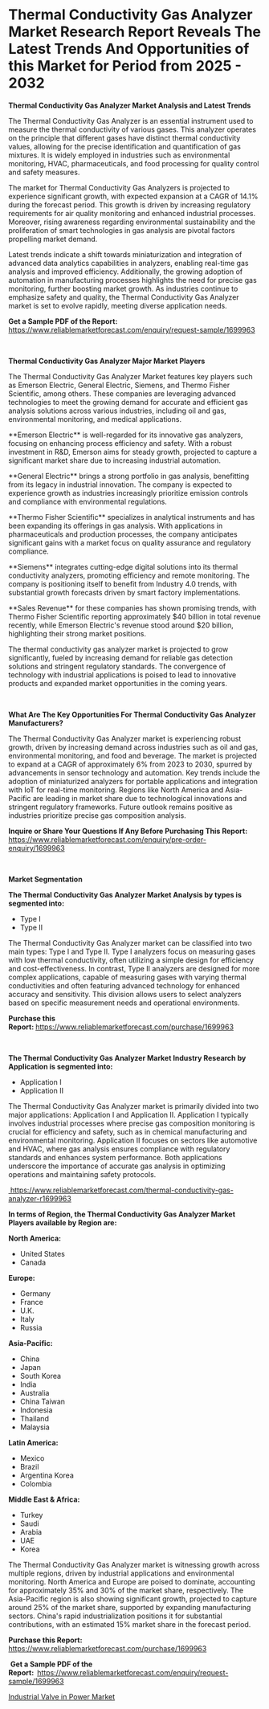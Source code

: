 <p><h1>Thermal Conductivity Gas Analyzer Market Research Report Reveals The Latest Trends And Opportunities of this Market for Period from 2025 - 2032</h1></p><p><strong>Thermal Conductivity Gas Analyzer Market Analysis and Latest Trends</strong></p>
<p><p>The Thermal Conductivity Gas Analyzer is an essential instrument used to measure the thermal conductivity of various gases. This analyzer operates on the principle that different gases have distinct thermal conductivity values, allowing for the precise identification and quantification of gas mixtures. It is widely employed in industries such as environmental monitoring, HVAC, pharmaceuticals, and food processing for quality control and safety measures.</p><p>The market for Thermal Conductivity Gas Analyzers is projected to experience significant growth, with expected expansion at a CAGR of 14.1% during the forecast period. This growth is driven by increasing regulatory requirements for air quality monitoring and enhanced industrial processes. Moreover, rising awareness regarding environmental sustainability and the proliferation of smart technologies in gas analysis are pivotal factors propelling market demand.</p><p>Latest trends indicate a shift towards miniaturization and integration of advanced data analytics capabilities in analyzers, enabling real-time gas analysis and improved efficiency. Additionally, the growing adoption of automation in manufacturing processes highlights the need for precise gas monitoring, further boosting market growth. As industries continue to emphasize safety and quality, the Thermal Conductivity Gas Analyzer market is set to evolve rapidly, meeting diverse application needs.</p></p>
<p><strong>Get a Sample PDF of the Report:&nbsp;</strong> <a href="https://www.reliablemarketforecast.com/enquiry/request-sample/1699963?utm_campaign=1134&utm_medium=2&utm_source=Github&utm_content=ia&utm_term=09012025&utm_id=thermal-conductivity-gas-analyzer">https://www.reliablemarketforecast.com/enquiry/request-sample/1699963</a></p>
<p>&nbsp;</p>
<p><strong>Thermal Conductivity Gas Analyzer Major Market Players</strong></p>
<p><p>The Thermal Conductivity Gas Analyzer Market features key players such as Emerson Electric, General Electric, Siemens, and Thermo Fisher Scientific, among others. These companies are leveraging advanced technologies to meet the growing demand for accurate and efficient gas analysis solutions across various industries, including oil and gas, environmental monitoring, and medical applications.</p><p>**Emerson Electric** is well-regarded for its innovative gas analyzers, focusing on enhancing process efficiency and safety. With a robust investment in R&D, Emerson aims for steady growth, projected to capture a significant market share due to increasing industrial automation.</p><p>**General Electric** brings a strong portfolio in gas analysis, benefitting from its legacy in industrial innovation. The company is expected to experience growth as industries increasingly prioritize emission controls and compliance with environmental regulations.</p><p>**Thermo Fisher Scientific** specializes in analytical instruments and has been expanding its offerings in gas analysis. With applications in pharmaceuticals and production processes, the company anticipates significant gains with a market focus on quality assurance and regulatory compliance.</p><p>**Siemens** integrates cutting-edge digital solutions into its thermal conductivity analyzers, promoting efficiency and remote monitoring. The company is positioning itself to benefit from Industry 4.0 trends, with substantial growth forecasts driven by smart factory implementations.</p><p>**Sales Revenue** for these companies has shown promising trends, with Thermo Fisher Scientific reporting approximately $40 billion in total revenue recently, while Emerson Electric's revenue stood around $20 billion, highlighting their strong market positions.</p><p>The thermal conductivity gas analyzer market is projected to grow significantly, fueled by increasing demand for reliable gas detection solutions and stringent regulatory standards. The convergence of technology with industrial applications is poised to lead to innovative products and expanded market opportunities in the coming years.</p></p>
<p>&nbsp;</p>
<p><strong>What Are The Key Opportunities For Thermal Conductivity Gas Analyzer Manufacturers?</strong></p>
<p><p>The Thermal Conductivity Gas Analyzer market is experiencing robust growth, driven by increasing demand across industries such as oil and gas, environmental monitoring, and food and beverage. The market is projected to expand at a CAGR of approximately 6% from 2023 to 2030, spurred by advancements in sensor technology and automation. Key trends include the adoption of miniaturized analyzers for portable applications and integration with IoT for real-time monitoring. Regions like North America and Asia-Pacific are leading in market share due to technological innovations and stringent regulatory frameworks. Future outlook remains positive as industries prioritize precise gas composition analysis.</p></p>
<p><strong>Inquire or Share Your Questions If Any Before Purchasing This Report:</strong> <a href="https://www.reliablemarketforecast.com/enquiry/pre-order-enquiry/1699963?utm_campaign=1134&utm_medium=2&utm_source=Github&utm_content=ia&utm_term=09012025&utm_id=thermal-conductivity-gas-analyzer">https://www.reliablemarketforecast.com/enquiry/pre-order-enquiry/1699963</a></p>
<p>&nbsp;</p>
<p><strong>Market Segmentation</strong></p>
<p><strong>The Thermal Conductivity Gas Analyzer Market Analysis by types is segmented into:</strong></p>
<p><ul><li>Type I</li><li>Type II</li></ul></p>
<p><p>The Thermal Conductivity Gas Analyzer market can be classified into two main types: Type I and Type II. Type I analyzers focus on measuring gases with low thermal conductivity, often utilizing a simple design for efficiency and cost-effectiveness. In contrast, Type II analyzers are designed for more complex applications, capable of measuring gases with varying thermal conductivities and often featuring advanced technology for enhanced accuracy and sensitivity. This division allows users to select analyzers based on specific measurement needs and operational environments.</p></p>
<p><strong>Purchase this Report:&nbsp;</strong><a href="https://www.reliablemarketforecast.com/purchase/1699963?utm_campaign=1134&utm_medium=2&utm_source=Github&utm_content=ia&utm_term=09012025&utm_id=thermal-conductivity-gas-analyzer">https://www.reliablemarketforecast.com/purchase/1699963</a></p>
<p>&nbsp;</p>
<p><strong>The Thermal Conductivity Gas Analyzer Market Industry Research by Application is segmented into:</strong></p>
<p><ul><li>Application I</li><li>Application II</li></ul></p>
<p><p>The Thermal Conductivity Gas Analyzer market is primarily divided into two major applications: Application I and Application II. Application I typically involves industrial processes where precise gas composition monitoring is crucial for efficiency and safety, such as in chemical manufacturing and environmental monitoring. Application II focuses on sectors like automotive and HVAC, where gas analysis ensures compliance with regulatory standards and enhances system performance. Both applications underscore the importance of accurate gas analysis in optimizing operations and maintaining safety protocols.</p></p>
<p><a href="https://www.reliablemarketforecast.com/thermal-conductivity-gas-analyzer-r1699963?utm_campaign=1134&utm_medium=2&utm_source=Github&utm_content=ia&utm_term=09012025&utm_id=thermal-conductivity-gas-analyzer">&nbsp;https://www.reliablemarketforecast.com/thermal-conductivity-gas-analyzer-r1699963</a></p>
<p><strong>In terms of Region, the Thermal Conductivity Gas Analyzer Market Players available by Region are:</strong></p>
<p>
    <p> <strong> North America: </strong>
        <ul>
            <li>United States</li>
            <li>Canada</li>
        </ul>
        </p> 
    <p> <strong> Europe: </strong>
        <ul>
            <li>Germany</li>
            <li>France</li>
            <li>U.K.</li>
            <li>Italy</li>
            <li>Russia</li>
        </ul>
        </p> 
    <p> <strong> Asia-Pacific: </strong>
        <ul>
            <li>China</li>
            <li>Japan</li>
            <li>South Korea</li>
            <li>India</li>
            <li>Australia</li>
            <li>China Taiwan</li>
            <li>Indonesia</li>
            <li>Thailand</li>
            <li>Malaysia</li>
        </ul>
        </p> 
    <p> <strong> Latin America: </strong>
        <ul>
            <li>Mexico</li>
            <li>Brazil</li>
            <li>Argentina Korea</li>
            <li>Colombia</li>
        </ul>
        </p> 
    <p> <strong> Middle East & Africa: </strong>
        <ul>
            <li>Turkey</li>
            <li>Saudi</li>
            <li>Arabia</li>
            <li>UAE</li>
            <li>Korea</li>
        </ul>
    </p>
    </p>
<p><p>The Thermal Conductivity Gas Analyzer market is witnessing growth across multiple regions, driven by industrial applications and environmental monitoring. North America and Europe are poised to dominate, accounting for approximately 35% and 30% of the market share, respectively. The Asia-Pacific region is also showing significant growth, projected to capture around 25% of the market share, supported by expanding manufacturing sectors. China's rapid industrialization positions it for substantial contributions, with an estimated 15% market share in the forecast period.</p></p>
<p><strong>Purchase this Report: </strong><a href="https://www.reliablemarketforecast.com/purchase/1699963?utm_campaign=1134&utm_medium=2&utm_source=Github&utm_content=ia&utm_term=09012025&utm_id=thermal-conductivity-gas-analyzer">https://www.reliablemarketforecast.com/purchase/1699963</a></p>
<p>&nbsp;<strong>Get a Sample PDF of the Report:&nbsp;&nbsp;</strong><a href="https://www.reliablemarketforecast.com/enquiry/request-sample/1699963?utm_campaign=1134&utm_medium=2&utm_source=Github&utm_content=ia&utm_term=09012025&utm_id=thermal-conductivity-gas-analyzer">https://www.reliablemarketforecast.com/enquiry/request-sample/1699963</a></p>
<p><strong></strong></p>
<p><p><a href="https://github.com/BryceTownsendr/Market-Research-Report-List-7/blob/main/industrial-valve-in-power-market.md?utm_campaign=1134&utm_medium=2&utm_source=Github&utm_content=ia&utm_term=09012025&utm_id=thermal-conductivity-gas-analyzer">Industrial Valve in Power Market</a></p></p>